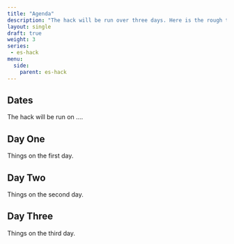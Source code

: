 ```yaml
---
title: "Agenda"
description: "The hack will be run over three days. Here is the rough timetable."
layout: single
draft: true
weight: 3
series:
 - es-hack
menu:
  side:
    parent: es-hack
---
```


## Dates

The hack will be run on ....

## Day One

Things on the first day.

## Day Two

Things on the second day.

## Day Three

Things on the third day.
